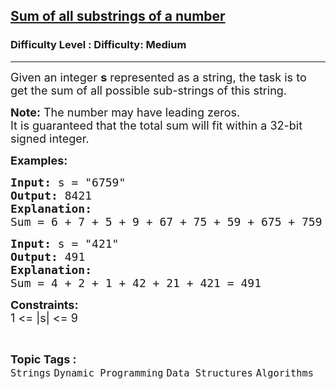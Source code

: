 <h2><a href="https://www.geeksforgeeks.org/problems/sum-of-all-substrings-of-a-number-1587115621/1">Sum of all substrings of a number</a></h2><h3>Difficulty Level : Difficulty: Medium</h3><hr><div class="problems_problem_content__Xm_eO" bis_skin_checked="1"><p><span style="font-size: 18px;">Given an integer <strong>s</strong> represented as a string, the task is to get the sum of all possible sub-strings of this string.<br></span></p>
<p><span style="font-size: 18px;"><strong style="font-size: 18px;">Note:</strong><span style="font-size: 18px;"> The number may have leading zeros.</span><br><span style="font-size: 18px;">It is guaranteed that the total sum will fit within a 32-bit </span></span><span style="font-size: 18px;">signed integer.</span></p>
<p><span style="font-size: 18px;"><strong>Examples:</strong></span></p>
<pre><span style="font-size: 18px;"><strong>Input: </strong>s = "6759"
<strong>Output: </strong>8421<strong>
Explanation:<br></strong>Sum = 6 + 7 + 5 + 9 + 67 + 75 + 59 + 675 + 759 + 6759 = 8421</span>
</pre>
<pre><span style="font-size: 18px;"><strong>Input: </strong>s = "421"
<strong>Output: </strong>491<strong>
Explanation: <br></strong>Sum = 4 + 2 + 1 + 42 + 21 + 421 = 491</span></pre>
<p><span style="font-size: 18px;"><strong>Constraints:</strong><br>1 &lt;= |s| &lt;= 9</span></p></div><br><p><span style=font-size:18px><strong>Topic Tags : </strong><br><code>Strings</code>&nbsp;<code>Dynamic Programming</code>&nbsp;<code>Data Structures</code>&nbsp;<code>Algorithms</code>&nbsp;
